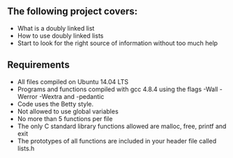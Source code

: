 ## The following project covers:

- What is a doubly linked list
- How to use doubly linked lists
- Start to look for the right source of information without too much help

## Requirements

- All files compiled on Ubuntu 14.04 LTS
- Programs and functions compiled with gcc 4.8.4 using the flags -Wall -Werror -Wextra and -pedantic
- Code uses the Betty style.
- Not allowed to use global variables
- No more than 5 functions per file
- The only C standard library functions allowed are malloc, free, printf and exit
- The prototypes of all functions are included in your header file called lists.h